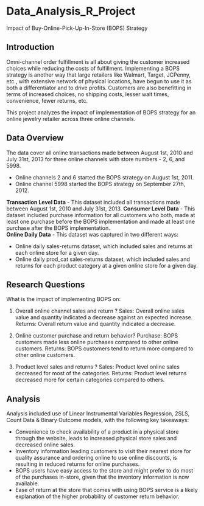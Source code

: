 # Data_Analysis_R_Project
Impact of Buy-Online-Pick-Up-In-Store (BOPS) Strategy


<h2>Introduction</h2>

Omni-channel order fulfillment is all about giving the customer increased choices while reducing the costs of fulfillment. Implementing a BOPS strategy is another way that large retailers like Walmart, Target, JCPenny, etc., with extensive network of physical locations, have begun to use it as both a differentiator and to drive profits. Customers are also benefitting in terms of increased choices, no shipping costs, lesser wait times, convenience, fewer returns, etc. 

This project analyzes the impact of implementation of BOPS strategy for an online jewelry retailer across three online channels. 

<h2>Data Overview</h2>

The data cover all online transactions made between August 1st, 2010 and July 31st, 2013 for three online channels with store numbers - 2, 6, and 5998.
<ul>
  <li>Online channels 2 and 6 started the BOPS strategy on August 1st, 2011.</li>
  <li>Online channel 5998 started the BOPS strategy on September 27th, 2012.</li>
</ul>
<p><b>Transaction Level Data</b> - This dataset included all transactions made between August 1st, 2010 and July 31st, 2013.
<b>Consumer Level Data</b> - This dataset included purchase information for all customers who both, made at least one purchase before the BOPS implementation and made at least one purchase after the BOPS implementation. <br>
<b>Online Daily Data</b> - This dataset was captured in two different ways:</p>
<ul>
  <li>Online daily sales-returns dataset, which included sales and returns at each online store for a given day.</li>
  <li>Online daily prod_cat sales-returns dataset, which included sales and returns for each product category at a given online store for a given day.</li>
</ul>

<h2>Research Questions</h2>

What is the impact of implementing BOPS on: 
1) Overall online channel sales and return ?
Sales: Overall online sales value and quantity indicated a decrease against an expected increase.
Returns: Overall return value and quantity indicated a decrease.

2) Online customer purchase and return behavior?
Purchase: BOPS customers made less online purchases compared to other online customers.
Returns: BOPS customers tend to return more compared to other online customers.

3) Product level sales and returns ? 
Sales: Product level online sales decreased for most of the categories.
Returns: Product level returns decreased more for certain categories compared to others.


<h2>Analysis</h2>

Analysis included use of Linear Instrumental Variables Regression, 2SLS, Count Data & Binary Outcome models, with the following key takeaways:
<ul>
<li>Convenience to check availability of a product in a physical store through the website, leads to increased physical store sales and decreased online sales.</li>
<li>Inventory information leading customers to visit their nearest store for quality assurance and ordering online to use online discounts, is resulting in reduced returns for online purchases.</li>
<li>BOPS users have easy access to the store and might prefer to do most of the purchases in-store, given that the inventory information is now available.</li>
<li>Ease of return at the store that comes with using BOPS service is a likely explanation of the higher probability of customer return behavior.</li>
</ul>
